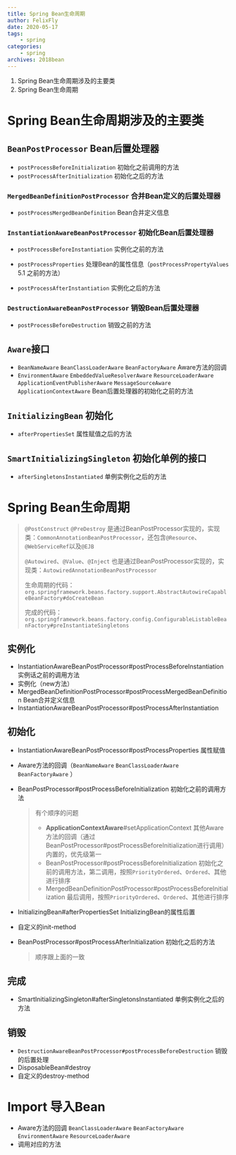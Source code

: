 ```yaml
---
title: Spring Bean生命周期
author: FelixFly
date: 2020-05-17
tags:
    - spring
categories: 
    - spring
archives: 2018bean
---
```


1.  Spring Bean生命周期涉及的主要类
2.  Spring Bean生命周期

<!-- more -->

# Spring Bean生命周期涉及的主要类

## `BeanPostProcessor` Bean后置处理器

* `postProcessBeforeInitialization` 初始化之前调用的方法
* `postProcessAfterInitialization` 初始化之后的方法

### `MergedBeanDefinitionPostProcessor` 合并Bean定义的后置处理器

* `postProcessMergedBeanDefinition` Bean合并定义信息

### `InstantiationAwareBeanPostProcessor` 初始化Bean后置处理器

* `postProcessBeforeInstantiation` 实例化之前的方法

* `postProcessProperties` 处理Bean的属性信息（`postProcessPropertyValues` 5.1 之前的方法）
* `postProcessAfterInstantiation` 实例化之后的方法

### `DestructionAwareBeanPostProcessor` 销毁Bean后置处理器

* `postProcessBeforeDestruction` 销毁之前的方法

## `Aware`接口 

* `BeanNameAware` `BeanClassLoaderAware` `BeanFactoryAware` Aware方法的回调
* `EnvironmentAware` `EmbeddedValueResolverAware` `ResourceLoaderAware` `ApplicationEventPublisherAware` `MessageSourceAware` `ApplicationContextAware` Bean后置处理器的初始化之前的方法

## `InitializingBean` 初始化

* `afterPropertiesSet` 属性赋值之后的方法

## `SmartInitializingSingleton` 初始化单例的接口

* `afterSingletonsInstantiated` 单例实例化之后的方法

# Spring Bean生命周期

> `@PostConstruct` `@PreDestroy` 是通过BeanPostProcessor实现的，实现类：`CommonAnnotationBeanPostProcessor`，还包含`@Resource`、`@WebServiceRef`以及`@EJB`
>
> `@Autowired`、`@Value`、`@Inject` 也是通过BeanPostProcessor实现的，实现类：`AutowiredAnnotationBeanPostProcessor`
>
> 生命周期的代码：`org.springframework.beans.factory.support.AbstractAutowireCapableBeanFactory#doCreateBean`
>
> 完成的代码：`org.springframework.beans.factory.config.ConfigurableListableBeanFactory#preInstantiateSingletons`

## 实例化

* InstantiationAwareBeanPostProcessor#postProcessBeforeInstantiation 实例话之前的调用方法
* 实例化（new方法）
* MergedBeanDefinitionPostProcessor#postProcessMergedBeanDefinition Bean合并定义信息
* InstantiationAwareBeanPostProcessor#postProcessAfterInstantiation

## 初始化

* InstantiationAwareBeanPostProcessor#postProcessProperties 属性赋值

* Aware方法的回调（`BeanNameAware` `BeanClassLoaderAware` `BeanFactoryAware` ）

* BeanPostProcessor#postProcessBeforeInitialization 初始化之前的调用方法

  > 有个顺序的问题
  >
  > * **ApplicationContextAware**#setApplicationContext 其他Aware方法的回调（通过BeanPostProcessor#postProcessBeforeInitialization进行调用）内置的，优先级第一
  > * BeanPostProcessor#postProcessBeforeInitialization 初始化之前的调用方法，第二调用，按照`PriorityOrdered`、`Ordered`、其他进行排序
  > * MergedBeanDefinitionPostProcessor#postProcessBeforeInitialization 最后调用，按照`PriorityOrdered`、`Ordered`、其他进行排序

* InitializingBean#afterPropertiesSet InitializingBean的属性后置

* 自定义的init-method

* BeanPostProcessor#postProcessAfterInitialization 初始化之后的方法

  > 顺序跟上面的一致

## 完成

* SmartInitializingSingleton#afterSingletonsInstantiated 单例实例化之后的方法

## 销毁

* `DestructionAwareBeanPostProcessor#postProcessBeforeDestruction` 销毁的后置处理
* DisposableBean#destroy
* 自定义的destroy-method

# Import 导入Bean

* Aware方法的回调 `BeanClassLoaderAware` `BeanFactoryAware` `EnvironmentAware` `ResourceLoaderAware`
* 调用对应的方法


